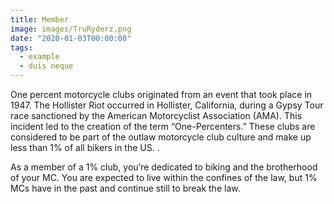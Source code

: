 ```yaml
---
title: Member
image: images/TruRyderz.png
date: "2020-01-03T00:00:00"
tags:
  - example
  - duis neque
---
```

One percent motorcycle clubs originated from an event that took place in 1947. The Hollister Riot occurred in Hollister, California, during a Gypsy Tour race sanctioned by the American Motorcyclist Association (AMA). This incident led to the creation of the term “One-Percenters.” These clubs are considered to be part of the outlaw motorcycle club culture and make up less than 1% of all bikers in the US. .
<!-- more -->
As a member of a 1% club, you’re dedicated to biking and the brotherhood of your MC. You are expected to live within the confines of the law, but 1% MCs have in the past and continue still to break the law.
